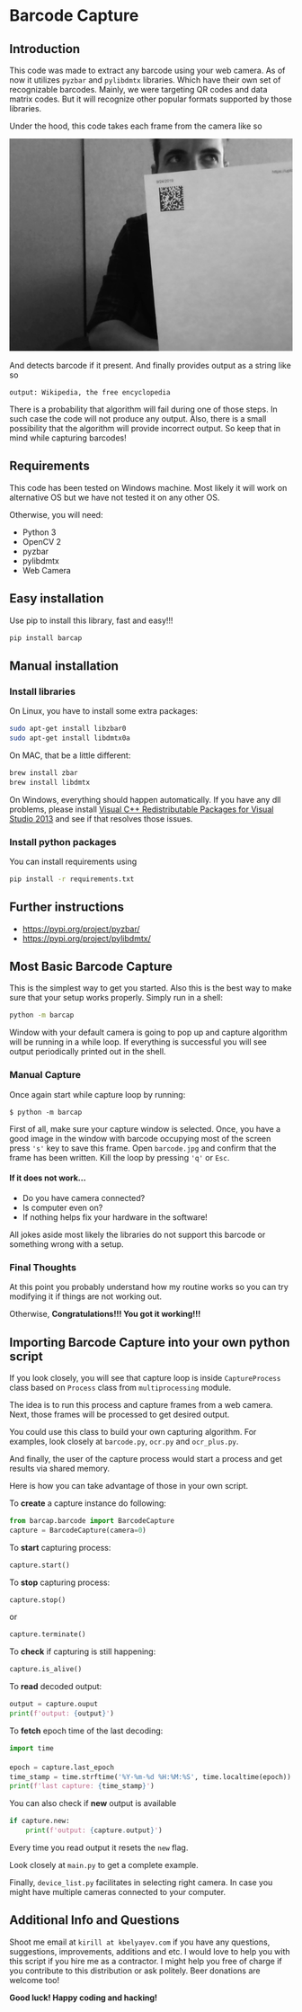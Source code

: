 # Barcode Capture

## Introduction
This code was made to extract any barcode using your web camera.
As of now it utilizes `pyzbar` and `pylibdmtx` libraries. Which have their own set of
recognizable barcodes. Mainly, we were targeting QR codes and data matrix codes. But it will
recognize other popular formats supported by those libraries.

Under the hood, this code takes each frame from the camera like so

![Web Camera Frame](https://raw.githubusercontent.com/Barmaley13/BarcodeCapture/master/images/barcode1.jpg)

And detects barcode if it present.
And finally provides output as a string like so
```
output: Wikipedia, the free encyclopedia
```

There is a probability that algorithm will fail during one of those steps. In such case the code will not 
produce any output. Also, there is a small possibility that the algorithm will provide incorrect output. So keep 
that in mind while capturing barcodes!

## Requirements
This code has been tested on Windows machine. Most likely it will work on alternative OS but we have not
tested it on any other OS.

Otherwise, you will need:

* Python 3
* OpenCV 2
* pyzbar
* pylibdmtx
* Web Camera

## Easy installation
Use pip to install this library, fast and easy!!!
```bash
pip install barcap
```

## Manual installation
### Install libraries
On Linux, you have to install some extra packages:
```bash
sudo apt-get install libzbar0
sudo apt-get install libdmtx0a
```

On MAC, that be a little different:
```bash
brew install zbar
brew install libdmtx
```

On Windows, everything should happen automatically. 
If you have any dll problems, please install 
[Visual C++ Redistributable Packages for Visual Studio 2013](https://www.microsoft.com/en-US/download/details.aspx?id=40784)
and see if that resolves those issues.

### Install python packages
You can install requirements using
```bash
pip install -r requirements.txt
```

## Further instructions
* https://pypi.org/project/pyzbar/
* https://pypi.org/project/pylibdmtx/


## Most Basic Barcode Capture
This is the simplest way to get you started. Also this is the best way to make sure that your setup works properly.
Simply run in a shell:

```bash
python -m barcap
```

Window with your default camera is going to pop up and capture algorithm will be running in a while loop.
If everything is successful you will see output periodically printed out in the shell.

### Manual Capture
Once again start while capture loop by running:
```
$ python -m barcap
```

First of all, make sure your capture window is selected.
Once, you have a good image in the window with barcode occupying most of the screen press `'s'` key to save this frame.
Open `barcode.jpg` and confirm that the frame has been written. Kill the loop by pressing `'q'` or `Esc`.

#### If it does not work...
* Do you have camera connected?
* Is computer even on?
* If nothing helps fix your hardware in the software!

All jokes aside most likely the libraries do not support this barcode or something wrong with a setup.

### Final Thoughts
At this point you probably understand how my routine works so you can try modifying it if things are not working out. 

Otherwise, **Congratulations!!! You got it working!!!**
 
## Importing Barcode Capture into your own python script
If you look closely, you will see that capture loop is inside `CaptureProcess` class based on `Process` class 
from `multiprocessing` module.

The idea is to run this process and capture frames from a web camera.
Next, those frames will be processed to get desired output.

You could use this class to build your own capturing algorithm.
For examples, look closely at `barcode.py`, `ocr.py` and `ocr_plus.py`.

And finally, the user of the capture process would start a process and
get results via shared memory.

Here is how you can take advantage of those in your own script.

To **create** a capture instance do following:
```python
from barcap.barcode import BarcodeCapture     
capture = BarcodeCapture(camera=0)
```

To **start** capturing process:
```python
capture.start()
```

To **stop** capturing process:
```python
capture.stop()
```
or
```python
capture.terminate()
```

To **check** if capturing is still happening:
```python
capture.is_alive()
```

To **read** decoded output:
```python
output = capture.ouput
print(f'output: {output}')
```

To **fetch** epoch time of the last decoding:
```python
import time

epoch = capture.last_epoch
time_stamp = time.strftime('%Y-%m-%d %H:%M:%S', time.localtime(epoch))
print(f'last capture: {time_stamp}')
```

You can also check if **new** output is available
```python
if capture.new:
    print(f'output: {capture.output}')
```
Every time you read output it resets the `new` flag.

Look closely at `main.py` to get a complete example.

Finally, `device_list.py` facilitates in selecting right camera. In case
you might have multiple cameras connected to your computer.

## Additional Info and Questions

Shoot me email at `kirill at kbelyayev.com` if you have any questions, suggestions, improvements, additions and etc.
I would love to help you with this script if you hire me as a contractor. I might help you free of charge if 
you contribute to this distribution or ask politely. Beer donations are welcome too!

**Good luck! Happy coding and hacking!**
